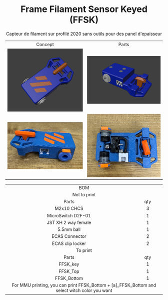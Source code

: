 <h1 align="center">Frame Filament Sensor Keyed (FFSK)</h1>

 <p align="center">Capteur de filament sur profilé 2020 sans outils pour des panel d'epaisseur </p>


<table align=center>
  <tr>
    <td align=center>Concept</td>
    <td align=center>Parts</td>
  </tr>
  <tr>
    <td align=center><img src="https://github.com/GP3DS/Voron-Mods/blob/main/Frame_Filament_Sensor_Keyed/Images/general_screenshot.png" alt="1" width=300px></td>
    <td align=center><img src="https://github.com/GP3DS/Voron-Mods/blob/main/Frame_Filament_Sensor_Keyed/Images/Parts_screenshot.png" alt="1" width=300px></td>
  </tr>
    <tr>
    <td align=center><img src="https://github.com/GP3DS/Voron-Mods/blob/main/Frame_Filament_Sensor_Keyed/Images/In_Place.png" alt="1" width=300px></td>
    <td align=center><img src="https://github.com/GP3DS/Voron-Mods/blob/main/Frame_Filament_Sensor_Keyed/Images/Inside.png" alt="1" width=300px></td>
  </tr>
</table>

<table>
  <tr>
    <td colspan=2 align=center>BOM</td>
  </tr>  
  <tr>
    <td colspan=2 align=center>Not to print</td>
  </tr>  
  <tr>
    <td align=center>Parts</td>
    <td align=center>qty</td>
  </tr>
  <tr>
    <td align=center>M2x10 CHCS</td>
    <td align=center>3</td>
  </tr>
  <tr>
    <td align=center>MicroSwitch D2F-01</td>
    <td align=center>1</td>
  </tr>
  <tr>
    <td align=center>JST XH 2 way female</td>
    <td align=center>1</td>
  </tr>
  <tr>
    <td align=center>5.5mm ball</td>
    <td align=center>1</td>
  </tr>
  <tr>
    <td align=center>ECAS Connector</td>
    <td align=center>2</td>
  </tr>
  <tr>
    <td align=center>ECAS clip locker</td>
    <td align=center>2</td>
  </tr>
  <tr>
    <td colspan=2 align=center>To print</td>
  </tr>
  <tr>
    <td align=center>Parts</td>
    <td align=center>qty</td>
  </tr>
  <tr>
    <td align=center>FFSK_key</td>
    <td align=center>1</td>
  </tr> 
  <tr>
    <td align=center>FFSK_Top</td>
    <td align=center>1</td>
  </tr> 
  <tr>
    <td align=center>FFSK_Bottom</td>
    <td align=center>1</td>
  </tr>  
  <tr>
    <td colspan=2 align=center>For MMU printing, you can print FFSK_Bottom + [a]_FFSK_Bottom and select witch color you want</td>
  </tr>  
</table>

